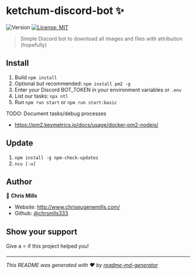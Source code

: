 # ketchum-discord-bot ✨
![Version](https://img.shields.io/badge/version-0.1.0-blue.svg?cacheSeconds=2592000)
[![License: MIT](https://img.shields.io/badge/License-MIT-yellow.svg)](#)

> Simple Discord bot to download all images and files with attribution (hopefully)

## Install

1. Build `npm install`
2. Optional but recommended: `npm install pm2 -g`
3. Enter your Discord BOT_TOKEN in your environment variables or `.env`
4. List our tasks: `npx ntl`
5. Run `npm run start` or `npm run start:basic`

TODO: Document tasks/debug processes

- https://pm2.keymetrics.io/docs/usage/docker-pm2-nodejs/

## Update

1. `npm install -g npm-check-updates`
2. `ncu [-u]`

## Author

👤 **Chris Mills**

* Website: http://www.chriseugenemills.com/
* Github: [@chrsmlls333](https://github.com/chrsmlls333)

## Show your support

Give a ⭐️ if this project helped you!


***
_This README was generated with ❤️ by [readme-md-generator](https://github.com/kefranabg/readme-md-generator)_
